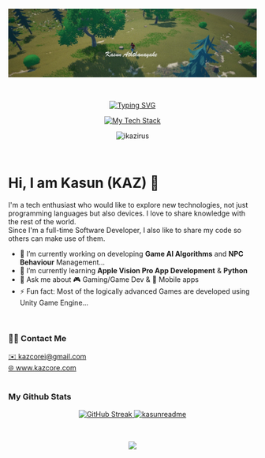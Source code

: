 <p align="center"> 
    <img  src="./res/cover.jpg"/>
</p>
</br>
<p align="center">
  <a href="https://git.io/typing-svg">
    <img src="https://readme-typing-svg.demolab.com?weight=800&duration=3000&pause=1000&color=ff8f00&center=true&vCenter=true&random=false&width=800&lines=Full+Stack+Developer;AR%2FVR+Enthusiast;Expert+in+Mobile+Applications+%26+Games;Cyber+Security+Researcher" alt="Typing SVG" />
  </a>
</p>

<p align="center"> 
  <a href="https://github.com/ikazirus">
    <img src="https://github-readme-tech-stack.vercel.app/api/cards?align=center&titleAlign=center&showBorder=false&lineHeight=4&lineCount=3&hideTitle=true&theme=github_dark&gap=4&width=890&hideBg=true&bg=%23FFFFFF&badge=%238072e6&border=%23D8DEE4&titleColor=%233f7ec5&line1=Dart%2CDart%2C7b88ff%3BPython%2CPython%2C1ba100%3BCsharp%2CC+Sharp%2Ce33edf%3BCPlusPlus%2CC%2B%2B%2C6eb5ee%3BTypescript%2CTypescript%2C59d4ff%3BJavaScript%2CJavaScript%2Cddd000%3BRLua%2CLua%2C004dff%3BRuby%2CRuby%2Cff4d4d%3BJava%2CJava%2Cff4d4d%3B&line2=Flutter%2CFlutter%2C73b9fb%3BUnity%2CUnity%2C000000%3BUnreal+Engine%2CUE+5%2C000000%3BDjango%2CDjango%2C05ff02%3BFlask%2CFlask%2Cf4d380%3BNestJS%2CNestJS%2Cff0da8%3BTensorflow%2CTensorflow%2Cdb9b00%3BArduino%2CArduino%2C00e1a6%3B&line3=Firebase%2CFirebase%2Cffd308%3BSupabase%2CSupabase%2C1a7503%3BPostgreSQL%2CPostgreSQL%2C486fff%3BDocker%2CDocker%2C5089ff%3BiOS%2CiOS%2Cbbb8b8%3BAndroid%2CAndroid%2C58ffa1%3B" alt="My Tech Stack" />
  </a>
  
</p>

<p align="center"> 
  <img src="https://komarev.com/ghpvc/?username=ikazirus&label=Profile%20views&style=flat" alt="ikazirus" /> 
</p>

</br>

# Hi, I am Kasun (KAZ) 👋

<p>
I'm a tech enthusiast who would like to explore new technologies, not just programming languages but also devices.
I love to share knowledge with the rest of the world.
</br>
Since I'm a full-time Software Developer, I also like to share my code so others can make use of them.  
</br>

- 🔭 I’m currently working on developing **Game AI Algorithms** and **NPC Behaviour** Management...
- 🌱 I’m currently learning **Apple Vision Pro App Development** & **Python**
- 💬 Ask me about 🎮 Gaming/Game Dev & 📱 Mobile apps
- ⚡ Fun fact: Most of the logically advanced Games are developed using Unity Game Engine...
</p>


</br>

### 🤙🏻 Contact Me 
<a href="mailto:kazcorei@gmail.com">✉️ kazcorei@gmail.com</a>
</br> 
<a href="https://www.kazcore.com">🌐 www.kazcore.com</a>
</br> 
</br>

### My Github Stats
<p align="center">
  <a href="https://github.com/ikazirus">
    <img height="200" src="https://streak-stats.demolab.com?user=ikazirus&hide_border=true&theme=great-gatsby" alt="GitHub Streak" /> 
  </a>
 <a href="https://github.com/ikazirus">
    <img  height="200"  src="https://github-readme-stats.vercel.app/api/top-langs/?username=ikazirus&layout=compact&hide_border=true&theme=great-gatsby&langs_count=10" alt="kasunreadme" /> 
 </a>
</p>

<p  align="center">
 <a href="https://github.com/ikazirus">
<!--   <img align="center" src="https://myreadme.vercel.app/api/embed/ikazirus?panels=userstatistics,commitgraph" alt="kasunreadme" /> -->
 </a>
</p>
</br> 

<p align="center"> 
<!--   <img align="center" src="./res/load.gif"/> -->
  <img align="center" src="https://github-profile-trophy.vercel.app/?username=ikazirus&theme=great-gatsby&margin-w=12&margin-h=15&rank=SECRET,SSS,SS,S,AAA,AA,A,B,C" />
<!--   <img align="center" src="./res/load.gif"/z> -->
</p>

